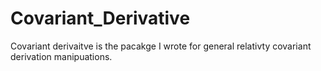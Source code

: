 # Covariant_Derivative

Covariant derivaitve is the pacakge I wrote for general relativty covariant derivation manipuations.


